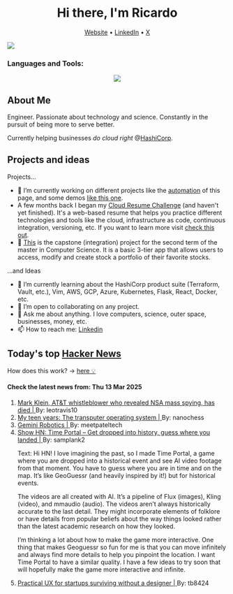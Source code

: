 
<!-- This is an HTML comment in your markdown file -->

<h1 align="center">Hi there, I'm Ricardo</h1>
<p align="center">
  <a href="ricardorompar.com">Website</a> •
  <a href="https://www.linkedin.com/in/ricardo-romero-paredes/">LinkedIn</a> •
  <a href="https://twitter.com/ricardorompar">X</a>
</p>
<img src="https://badges.pufler.dev/visits/{ricardorompar}/{ricardorompar}"/>

<h3 align="left">Languages and Tools:</h3>
<p align="center">
  <a href="https://skillicons.dev">
    <img src="https://skillicons.dev/icons?i=terraform,aws,gcp,azure,git,python,kubernetes,react,js,docker,ubuntu" />
  </a>
</p>

<h2>About Me</h2>
Engineer. Passionate about technology and science. Constantly in the pursuit of being more to serve better.

Currently helping businesses <i>do cloud right</i> @<a href="https://github.com/hashicorp">HashiCorp</a>.

<h2>Projects and ideas</h2>
Projects...
<ul>
  <li>🔭 I’m currently working on different projects like the <a href="https://github.com/ricardorompar/ricardorompar/blob/main/automate.py">automation</a> of this page, and some demos <a href="https://github.com/ricardorompar/boundary-ansible-demo">like this one</a>.
  </li>

  <li >A few months back I began my <a href="https://github.com/ricardorompar/cloudResumeChallenge">Cloud Resume Challenge</a> (and haven't yet finished). It's a web-based resume that helps you practice different technologies and tools like the cloud, infrastructure as code, continuous integration, versioning, etc. If you want to learn more visit <a href="https://cloudresumechallenge.dev/docs/the-challenge/aws/">check this out</a>.
  </li>

  <li>🔭 <a href="https://github.com/ricardorompar/capstoneT2">This</a> is the capstone (integration) project for the second term of the master in Computer Science. It is a basic 3-tier app that allows users to access, modify and create stock a portfolio of their favorite stocks.
  </li>
</ul>
...and Ideas
<ul>
  <li>🌱 I’m currently learning about the HashiCorp product suite (Terraform, Vault, etc.), Vim, AWS, GCP, Azure, Kubernetes, Flask, React, Docker, etc.
  </li>
  <li>👯 I’m open to collaborating on any project.</li>
  <li>💬 Ask me about anything. I love computers, science, outer space, businesses, money, etc.</li>
  <li>📫 How to reach me: <a href="https://www.linkedin.com/in/ricardo-romero-paredes/">Linkedin</a></li>
</ul>

<h2>Today's top <a href='https://news.ycombinator.com/'>Hacker News</a></h2>
How does this work? -> <a href='./AUTOMATIC.md'>here 💡</a>

<h4>Check the latest news from: Thu 13 Mar 2025</h4>
<ol>
<li>
    <a href=https://www.eff.org/deeplinks/2025/03/memoriam-mark-klein-att-whistleblower-about-nsa-mass-spying>
        Mark Klein, AT&T whistleblower who revealed NSA mass spying, has died |
    </a>
    By: leotravis10
</li>

<li>
    <a href=https://nanochess.org/transputer_operating_system.html>
        My teen years: The transputer operating system |
    </a>
    By: nanochess
</li>

<li>
    <a href=https://deepmind.google/discover/blog/gemini-robotics-brings-ai-into-the-physical-world/>
        Gemini Robotics |
    </a>
    By: meetpateltech
</li>

<li>
    <a href=https://www.eggnog.ai/entertimeportal>
        Show HN: Time Portal – Get dropped into history, guess where you landed |
    </a>
    By: samplank2
</li>

<p>
Text: Hi HN! I love imagining the past, so I made Time Portal, a game where you are dropped into a historical event and see AI video footage from that moment. You have to guess where you are in time and on the map. It’s like GeoGuessr (and heavily inspired by it!) but for historical events.<p>The videos are all created with AI. It’s a pipeline of Flux (images), Kling (video), and mmaudio (audio). The videos aren’t always historically accurate to the last detail. They might incorporate elements of folklore or have details from popular beliefs about the way things looked rather than the latest academic research on how they looked.<p>I’m thinking a lot about how to make the game more interactive. One thing that makes Geoguessr so fun for me is that you can move infinitely and always find more details to help you pinpoint the location. I want Time Portal to have a similar quality. I have a few ideas to try soon that will hopefully make the game more interactive and infinite. </br>
</p>

<li>
    <a href=https://www.tibinotes.com/p/practical-ux-for-startups-surviving>
        Practical UX for startups surviving without a designer |
    </a>
    By: tb8424
</li>
</ol>